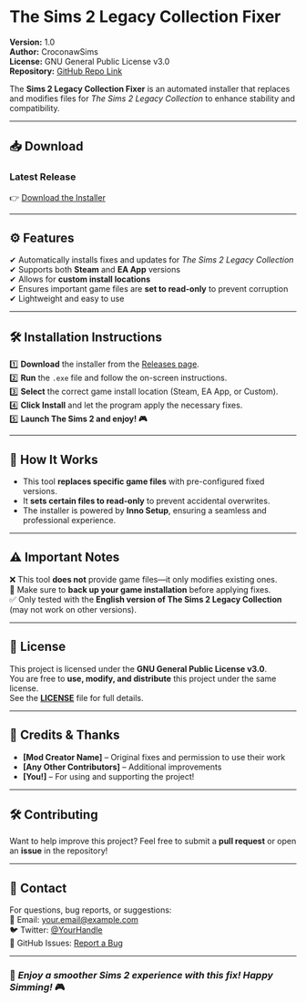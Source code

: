 # The Sims 2 Legacy Collection Fixer

**Version:** 1.0  
**Author:** CroconawSims  
**License:** GNU General Public License v3.0  
**Repository:** [GitHub Repo Link](https://github.com/yourusername/yourrepo)  

The **Sims 2 Legacy Collection Fixer** is an automated installer that replaces and modifies files for *The Sims 2 Legacy Collection* to enhance stability and compatibility.

---

## 📥 **Download**
### **Latest Release**
👉 [Download the Installer](https://github.com/yourusername/yourrepo/releases)

---

## ⚙ **Features**
✔ Automatically installs fixes and updates for *The Sims 2 Legacy Collection*  
✔ Supports both **Steam** and **EA App** versions  
✔ Allows for **custom install locations**  
✔ Ensures important game files are **set to read-only** to prevent corruption  
✔ Lightweight and easy to use  

---

## 🛠 **Installation Instructions**
1️⃣ **Download** the installer from the [Releases page](https://github.com/yourusername/yourrepo/releases).  
2️⃣ **Run** the `.exe` file and follow the on-screen instructions.  
3️⃣ **Select** the correct game install location (Steam, EA App, or Custom).  
4️⃣ **Click Install** and let the program apply the necessary fixes.  
5️⃣ **Launch The Sims 2 and enjoy! 🎮**  

---

## 🔄 **How It Works**
- This tool **replaces specific game files** with pre-configured fixed versions.  
- It **sets certain files to read-only** to prevent accidental overwrites.  
- The installer is powered by **Inno Setup**, ensuring a seamless and professional experience.  

---

## ⚠ **Important Notes**
❌ This tool **does not** provide game files—it only modifies existing ones.  
📌 Make sure to **back up your game installation** before applying fixes.  
✅ Only tested with the **English version of The Sims 2 Legacy Collection** (may not work on other versions).  

---

## 📝 **License**
This project is licensed under the **GNU General Public License v3.0**.  
You are free to **use, modify, and distribute** this project under the same license.  
See the **[LICENSE](LICENSE)** file for full details.  

---

## 🤝 **Credits & Thanks**
- **[Mod Creator Name]** – Original fixes and permission to use their work  
- **[Any Other Contributors]** – Additional improvements  
- **[You!]** – For using and supporting the project!  

---

## 🛠 **Contributing**
Want to help improve this project? Feel free to submit a **pull request** or open an **issue** in the repository!  

---

## 📧 **Contact**
For questions, bug reports, or suggestions:  
📧 Email: your.email@example.com  
🐦 Twitter: [@YourHandle](https://twitter.com/YourHandle)  
📌 GitHub Issues: [Report a Bug](https://github.com/yourusername/yourrepo/issues)  

---

### 🚀 *Enjoy a smoother Sims 2 experience with this fix! Happy Simming!* 🎮
